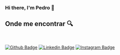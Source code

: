 ### Hi there, I'm Pedro 👋

<h2>Onde me encontrar 🔍</h2><br>

[![Github Badge](https://img.shields.io/badge/-Github-000?style=flat-square&logo=Github&logoColor=white&link=https://github.com/PedroDCS)](https://github.com/PedroDCS)
[![Linkedin Badge](https://img.shields.io/badge/-LinkedIn-blue?style=flat-square&logo=Linkedin&logoColor=white&link=hhttps://www.linkedin.com/in/pedro-daniel-camargos-soares/)](https://www.linkedin.com/in/pedro-daniel-camargos-soares/)
[![Instagram Badge](https://img.shields.io/badge/Instagram-E4405F?style=for-the-badge&logo=instagram&logoColor=white&link=https://www.instagram.com/pedro__dcs/)](https://www.instagram.com/pedro__dcs/)


<!--
**PedroDCS/PedroDCS** is a ✨ _special_ ✨ repository because its `README.md` (this file) appears on your GitHub profile.

Here are some ideas to get you started:

- 🔭 I’m currently working on ...
- 🌱 I’m currently learning ...
- 👯 I’m looking to collaborate on ...
- 🤔 I’m looking for help with ...
- 💬 Ask me about ...
- 📫 How to reach me: ...
- 😄 Pronouns: ...
- ⚡ Fun fact: ...
-->
